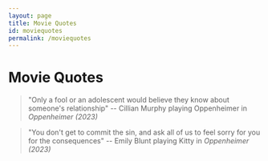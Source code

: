 ```yaml
---
layout: page
title: Movie Quotes
id: moviequotes
permalink: /moviequotes
---
```


# Movie Quotes 

> "Only a fool or an adolescent would believe they know about someone's relationship" -- Cillian Murphy playing Oppenheimer in *Oppenheimer (2023)*

> "You don't get to commit the sin, and ask all of us to feel sorry for you for the consequences" -- Emily Blunt playing Kitty in *Oppenheimer (2023)*


